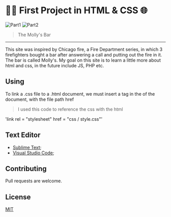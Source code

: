 #  👨‍💻 First Project in HTML & CSS 🌐 

![Part1](https://ibb.co/qppRQ6W)
![Part2](https://ibb.co/rFCsbd1)

>The Molly's Bar
---

This site was inspired by Chicago fire, a Fire Department series, in which 3 firefighters bought a bar after answering a call and putting out the fire in it. 
The bar is called Molly's.
My goal on this site is to learn a little more about html and css, in the future include JS, PHP etc.

## Using

To link a .css file to a .html document, we must insert a <link> tag in the <head> of the document, with the file path href
>I used this code to reference the css with the html

'link rel = "stylesheet" href = "css / style.css"'

## Text Editor

- [Sublime Text](https://www.sublimetext.com/);
- [Visual Studio Code](https://code.visualstudio.com/);   

## Contributing
Pull requests are welcome.

## License
[MIT](https://choosealicense.com/licenses/mit/)
